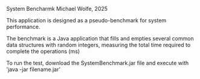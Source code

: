 System Bencharmk
Michael Wolfe, 2025


This application is designed as a pseudo-benchmark for system performance.


The benchmark is a Java application that fills and empties several common data structures with random integers, measuring the total time required to complete the operations (ms)


To run the test, download the SystemBenchmark.jar file and execute with 'java -jar filename.jar'
